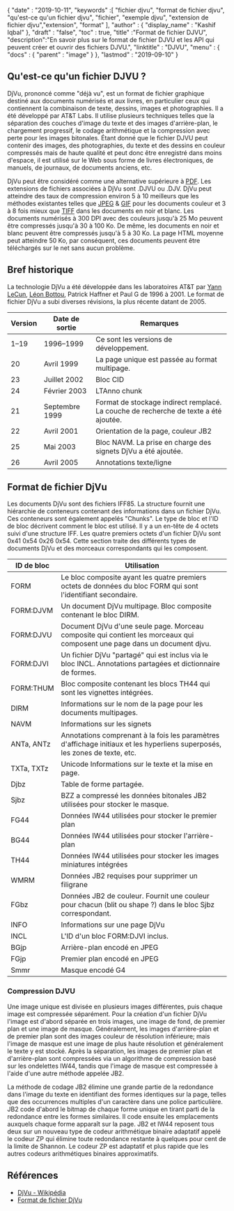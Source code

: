 {
  "date" : "2019-10-11",
  "keywords" :[ "fichier djvu", "format de fichier djvu", "qu'est-ce qu'un fichier djvu", "fichier", "exemple djvu", "extension de fichier djvu","extension", "format" ],
  "author" : {
    "display_name" : "Kashif Iqbal"
},
  "draft" : "false",
  "toc" : true,
  "title" :"Format de fichier DJVU",
  "description":"En savoir plus sur le format de fichier DJVU et les API qui peuvent créer et ouvrir des fichiers DJVU.",
  "linktitle" : "DJVU",
  "menu" : {
    "docs" : {
      "parent" : "image"
}
},
  "lastmod" : "2019-09-10"
}

## Qu'est-ce qu'un fichier DJVU ?

DjVu, prononcé comme "déjà vu", est un format de fichier graphique destiné aux documents numérisés et aux livres, en particulier ceux qui contiennent la combinaison de texte, dessins, images et photographies. Il a été développé par AT&T Labs. Il utilise plusieurs techniques telles que la séparation des couches d'image du texte et des images d'arrière-plan, le chargement progressif, le codage arithmétique et la compression avec perte pour les images bitonales. Étant donné que le fichier DJVU peut contenir des images, des photographies, du texte et des dessins en couleur compressés mais de haute qualité et peut donc être enregistré dans moins d'espace, il est utilisé sur le Web sous forme de livres électroniques, de manuels, de journaux, de documents anciens, etc.

DjVu peut être considéré comme une alternative supérieure à [PDF](/fr/pdf/). Les extensions de fichiers associées à DjVu sont .DJVU ou .DJV. DjVu peut atteindre des taux de compression environ 5 à 10 meilleurs que les méthodes existantes telles que [JPEG](/fr/image/jpeg/) & [GIF](/fr/image/gif/) pour les documents couleur et 3 à 8 fois mieux que [TIFF]( /image/tiff/) dans les documents en noir et blanc. Les documents numérisés à 300 DPI avec des couleurs jusqu'à 25 Mo peuvent être compressés jusqu'à 30 à 100 Ko. De même, les documents en noir et blanc peuvent être compressés jusqu'à 5 à 30 Ko. La page HTML moyenne peut atteindre 50 Ko, par conséquent, ces documents peuvent être téléchargés sur le net sans aucun problème.

## Bref historique ##

La technologie DjVu a été développée dans les laboratoires AT&T par [Yann LeCun](https://en.wikipedia.org/wiki/Yann_LeCun), [Léon Bottou](https://en.wikipedia.org/wiki/L%C3%A9on_Bottou), Patrick Haffner et Paul G de 1996 à 2001. Le format de fichier DjVu a subi diverses révisions, la plus récente datant de 2005.


|Version|Date de sortie|Remarques
---|---|---|
|1–19|1996–1999|Ce sont les versions de développement.
|20|Avril 1999|La page unique est passée au format multipage.
|23|Juillet 2002|Bloc CID
|24|Février 2003|LTAnno chunk
|21|Septembre 1999|Format de stockage indirect remplacé. La couche de recherche de texte a été ajoutée.
|22|Avril 2001|Orientation de la page, couleur JB2
|25|Mai 2003|Bloc NAVM. La prise en charge des signets DjVu a été ajoutée.
|26|Avril 2005|Annotations texte/ligne

## Format de fichier DjVu ##

Les documents DjVu sont des fichiers IFF85. La structure fournit une hiérarchie de conteneurs contenant des informations dans un fichier DjVu. Ces conteneurs sont également appelés "Chunks". Le type de bloc et l'ID de bloc décrivent comment le bloc est utilisé. Il y a un en-tête de 4 octets suivi d'une structure IFF. Les quatre premiers octets d'un fichier DjVu sont 0x41 0x54 0x26 0x54. Cette section traite des différents types de documents DjVu et des morceaux correspondants qui les composent.


|ID de bloc|Utilisation
---|---|
|FORM|Le bloc composite ayant les quatre premiers octets de données du bloc FORM qui sont l'identifiant secondaire.
|FORM:DJVM|Un document DjVu multipage. Bloc composite contenant le bloc DIRM.
|FORM:DJVU|Document DjVu d'une seule page. Morceau composite qui contient les morceaux qui composent une page dans un document djvu.
|FORM:DJVI|Un fichier DjVu "partagé" qui est inclus via le bloc INCL. Annotations partagées et dictionnaire de formes.
|FORM:THUM|Bloc composite contenant les blocs TH44 qui sont les vignettes intégrées.
|DIRM|Informations sur le nom de la page pour les documents multipages.
|NAVM|Informations sur les signets
|ANTa, ANTz|Annotations comprenant à la fois les paramètres d'affichage initiaux et les hyperliens superposés, les zones de texte, etc.
|TXTa, TXTz|Unicode Informations sur le texte et la mise en page.
|Djbz|Table de forme partagée.
|Sjbz|BZZ a compressé les données bitonales JB2 utilisées pour stocker le masque.
|FG44|Données IW44 utilisées pour stocker le premier plan
|BG44|Données IW44 utilisées pour stocker l'arrière-plan
|TH44|Données IW44 utilisées pour stocker les images miniatures intégrées
|WMRM|Données JB2 requises pour supprimer un filigrane
|FGbz|Données JB2 de couleur. Fournit une couleur pour chacun (blit ou shape ?) dans le bloc Sjbz correspondant.
|INFO|Informations sur une page DjVu
|INCL|L'ID d'un bloc FORM:DJVI inclus.
|BGjp|Arrière-plan encodé en JPEG
|FGjp|Premier plan encodé en JPEG
|Smmr|Masque encodé G4

### Compression DJVU

Une image unique est divisée en plusieurs images différentes, puis chaque image est compressée séparément. Pour la création d'un fichier DjVu l'image est d'abord séparée en trois images, une image de fond, de premier plan et une image de masque. Généralement, les images d'arrière-plan et de premier plan sont des images couleur de résolution inférieure; mais l'image de masque est une image de plus haute résolution et généralement le texte y est stocké. Après la séparation, les images de premier plan et d'arrière-plan sont compressées via un algorithme de compression basé sur les ondelettes IW44, tandis que l'image de masque est compressée à l'aide d'une autre méthode appelée JB2.

La méthode de codage JB2 élimine une grande partie de la redondance dans l'image du texte en identifiant des formes identiques sur la page, telles que des occurrences multiples d'un caractère dans une police particulière. JB2 code d'abord le bitmap de chaque forme unique en tirant parti de la redondance entre les formes similaires. Il code ensuite les emplacements auxquels chaque forme apparaît sur la page. JB2 et IW44 reposent tous deux sur un nouveau type de codeur arithmétique binaire adaptatif appelé le codeur ZP qui élimine toute redondance restante à quelques pour cent de la limite de Shannon. Le codeur ZP est adaptatif et plus rapide que les autres codeurs arithmétiques binaires approximatifs.

## Références ##

* [DjVu - Wikipédia](https://en.wikipedia.org/wiki/DjVu)
* [Format de fichier DjVu](https://www.cuminas.jp/docs/techinfo/DjVu3Spec.pdf)

